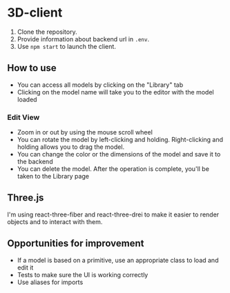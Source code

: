 # 3D-client

1. Clone the repository. 
2. Provide information about backend url in `.env`.
3. Use `npm start` to launch the client.

## How to use

- You can access all models by clicking on the "Library" tab
- Clicking on the model name will take you to the editor with the model loaded

### Edit View
- Zoom in or out by using the mouse scroll wheel
- You can rotate the model by left-clicking and holding. Right-clicking and holding allows you to drag the model.
- You can change the color or the dimensions of the model and save it to the backend
- You can delete the model. After the operation is complete, you'll be taken to the Library page

## Three.js
I'm using react-three-fiber and react-three-drei to make it easier to render objects and to interact with them.

## Opportunities for improvement
- If a model is based on a primitive, use an appropriate class to load and edit it
- Tests to make sure the UI is working correctly
- Use aliases for imports